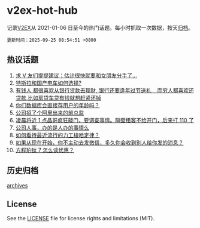 # v2ex-hot-hub

 记录[V2EX](https://www.v2ex.com/)从 2021-01-06 日至今的热门话题。每小时抓取一次数据，按天[归档](archives)。

`更新时间：2025-09-25 08:54:51 +0800`

## 热议话题

1. [求 V 友们提提建议：估计很快就要和女朋友分手了...](https://www.v2ex.com/t/1161535)
1. [特斯拉和国产电车如何选择?](https://www.v2ex.com/t/1161459)
1. [有钱人 都很喜欢从银行贷款去理财, 银行还要逢年过节送礼, , 而穷人都喜欢还贷款,比如房贷车贷有钱就想赶紧还掉](https://www.v2ex.com/t/1161567)
1. [你们数据库会直接存用户的年龄吗？](https://www.v2ex.com/t/1161470)
1. [公司招了个阿里出来的前总监](https://www.v2ex.com/t/1161464)
1. [凌晨将近 1 点晶哥疯狂敲门，要调查事情。隔壁租客不给开门，后来打 110 了](https://www.v2ex.com/t/1161426)
1. [公司人事，办的是人办的事情么](https://www.v2ex.com/t/1161537)
1. [如何看待最近流行的力工梭哈定律？](https://www.v2ex.com/t/1161513)
1. [如果从现在开始，你不主动去发微信，多久你会收到别人给你发的消息？](https://www.v2ex.com/t/1161423)
1. [方程豹钛 7 怎么谈优惠？](https://www.v2ex.com/t/1161448)

## 历史归档

[archives](archives)

## License

See the [LICENSE](LICENSE) file for license rights and limitations (MIT).
